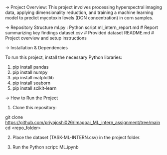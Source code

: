 -> Project Overview:
This project involves processing hyperspectral imaging data, applying dimensionality reduction, and training a machine learning model to predict mycotoxin levels (DON concentration) in corn samples.

-> Repository Structure
ml.py : Python script
ml_intern_report.md  # Report summarizing key findings
dataset.csv  # Provided dataset 
README.md  # Project overview and setup instructions

-> Installation & Dependencies

To run this project, install the necessary Python libraries:
1. pip install pandas
2. pip install numpy
3. pip install matplotlib
4. pip install seaborn
5. pip install scikit-learn

-> How to Run the Project

1. Clone this repository:

  git clone https://github.com/priyajoshi026/Imagoai_ML_intern_assignment/tree/main
  cd <repo_folder>

2. Place the dataset (TASK-ML-INTERN.csv) in the project folder.

3. Run the Python script:
  ML.ipynb
